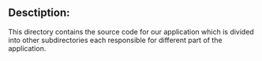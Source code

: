 ## Desctiption:
This directory contains the source code for our application which is divided into other subdirectories each responsible for different part of the application.